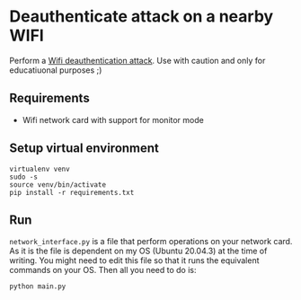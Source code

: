 # Deauthenticate attack on a nearby WIFI

Perform a [Wifi deauthentication attack](https://en.wikipedia.org/wiki/Wi-Fi_deauthentication_attack). Use with caution and only for educatiuonal purposes ;)

## Requirements
* Wifi network card with support for monitor mode

## Setup virtual environment
```code
virtualenv venv
sudo -s
source venv/bin/activate
pip install -r requirements.txt
```

## Run
`network_interface.py` is a file that perform operations on your network card. As it is the file is dependent on my OS (Ubuntu 20.04.3) at the time of writing.
You might need to edit this file so that it runs the equivalent commands on your OS. Then all you need to do is:

```code
python main.py
```
